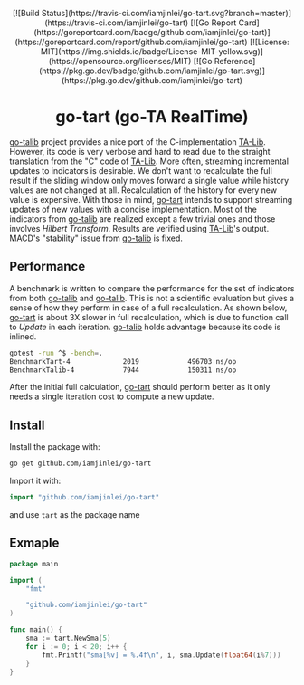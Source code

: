 <p align="center">
[![Build Status](https://travis-ci.com/iamjinlei/go-tart.svg?branch=master)](https://travis-ci.com/iamjinlei/go-tart)
[![Go Report Card](https://goreportcard.com/badge/github.com/iamjinlei/go-tart)](https://goreportcard.com/report/github.com/iamjinlei/go-tart)
[![License: MIT](https://img.shields.io/badge/License-MIT-yellow.svg)](https://opensource.org/licenses/MIT)
[![Go Reference](https://pkg.go.dev/badge/github.com/iamjinlei/go-tart.svg)](https://pkg.go.dev/github.com/iamjinlei/go-tart)
</p>

<h1 align="center">go-tart (go-TA RealTime)</h1>

[go-talib](https://github.com/markcheno/go-talib) project provides a nice port of the C-implementation [TA-Lib](http://ta-lib.org/).
However, its code is very verbose and hard to read due to the straight translation from the "C" code of [TA-Lib](http://ta-lib.org/).
More often, streaming incremental updates to indicators is desirable.
We don't want to recalculate the full result if the sliding window only moves forward a single value while history values are not changed at all.
Recalculation of the history for every new value is expensive.
With those in mind, [go-tart](https://github.com/iamjinlei/go-tart) intends to support streaming updates of new values with a concise implementation.
Most of the indicators from [go-talib](https://github.com/markcheno/go-talib) are realized except a few trivial ones and those involves *Hilbert Transform*.
Results are verified using [TA-Lib](http://ta-lib.org/)'s output.
MACD's "stability" issue from [go-talib](https://github.com/markcheno/go-talib) is fixed.

## Performance
A benchmark is written to compare the performance for the set of indicators from both [go-talib](https://github.com/markcheno/go-talib) and [go-talib](https://github.com/markcheno/go-talib).
This is not a scientific evaluation but gives a sense of how they perform in case of a full recalculation.
As shown below, [go-tart](https://github.com/iamjinlei/go-tart) is about 3X slower in full recalculation, which is due to function call to *Update* in each iteration.
[go-talib](https://github.com/markcheno/go-talib) holds advantage because its code is inlined.
```bash
gotest -run ^$ -bench=.
BenchmarkTart-4             2019            496703 ns/op
BenchmarkTalib-4            7944            150311 ns/op
```
After the initial full calculation, [go-tart](https://github.com/iamjinlei/go-tart) should perform better as it only needs a single iteration cost to compute a new update.

## Install

Install the package with:

```bash
go get github.com/iamjinlei/go-tart
```

Import it with:

```go
import "github.com/iamjinlei/go-tart"
```

and use `tart` as the package name

## Exmaple

```go
package main

import (
	"fmt"

	"github.com/iamjinlei/go-tart"
)

func main() {
	sma := tart.NewSma(5)
	for i := 0; i < 20; i++ {
		fmt.Printf("sma[%v] = %.4f\n", i, sma.Update(float64(i%7)))
	}
}
```
